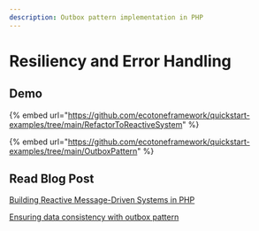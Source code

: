 ```yaml
---
description: Outbox pattern implementation in PHP
---
```


# Resiliency and Error Handling

## Demo

{% embed url="https://github.com/ecotoneframework/quickstart-examples/tree/main/RefactorToReactiveSystem" %}

{% embed url="https://github.com/ecotoneframework/quickstart-examples/tree/main/OutboxPattern" %}

## Read Blog Post

[Building Reactive Message-Driven Systems in PHP](broken-reference)

[Ensuring data consistency with outbox pattern](https://blog.ecotone.tech/implementing-outbox-pattern-in-php-symfony-laravel-ecotone/)
